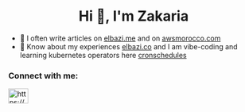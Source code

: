 <h1 align="center">Hi 👋, I'm Zakaria</h1>

- 📝 I often write articles on [elbazi.me](https://elbazi.me) and on [awsmorocco.com](https://awsmorocco.com)
- 📄 Know about my experiences [elbazi.co](https://elbazi.co) and I am vibe-coding and learning kubernetes operators here [cronschedules](https://github.com/cronschedules)

<h3 align="left">Connect with me:</h3>
<p align="left">
<a href="https://linkedin.com/in/https://www.linkedin.com/in/zakaria-elbazi/" target="blank"><img align="center" src="https://cdn.jsdelivr.net/npm/simple-icons@3.0.1/icons/linkedin.svg" alt="https://www.linkedin.com/in/zakaria-elbazi/" height="30" width="40" /></a>
</p>


